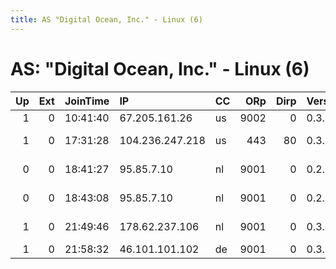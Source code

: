 ```yaml
---
title: AS "Digital Ocean, Inc." - Linux (6)
---
```


# AS: "Digital Ocean, Inc." - Linux (6)

|   Up |   Ext | JoinTime   | IP              | CC   |   ORp |   Dirp | Version   | Contact                   | Nickname   |   eFamMembers |
|-----:|------:|:-----------|:----------------|:-----|------:|-------:|:----------|:--------------------------|:-----------|--------------:|
|    1 |     0 | 10:41:40   | 67.205.161.26   | us   |  9002 |      0 | 0.3.0.10  | None                      | freedom    |             1 |
|    1 |     0 | 17:31:28   | 104.236.247.218 | us   |   443 |     80 | 0.3.0.10  | danb35 AT gmail DOT co    | danbocean  |             1 |
|    0 |     0 | 18:41:27   | 95.85.7.10      | nl   |  9001 |      0 | 0.2.9.11  | m dot krzystek at gmail d | justapawn  |             1 |
|    0 |     0 | 18:43:08   | 95.85.7.10      | nl   |  9001 |      0 | 0.2.9.11  | m dot krzystek at gmail d | justapawn  |             1 |
|    1 |     0 | 21:49:46   | 178.62.237.106  | nl   |  9001 |      0 | 0.3.0.10  | hosting at pmller dot de  | deimos     |             1 |
|    1 |     0 | 21:58:32   | 46.101.101.102  | de   |  9001 |      0 | 0.3.0.10  | https://lbarman.ch        | jwhite     |             1 |
